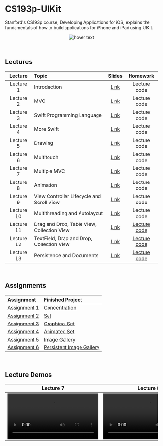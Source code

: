 # CS193p-UIKit
Stanford's CS193p course, Developing Applications for iOS, explains the fundamentals of how to build applications for iPhone and iPad using UIKit.
<p align="center">
  <img src="https://miro.medium.com/max/1200/1*UlybzoOkP5X87QLW7e7Hwg.png" title="hover text">
</p>

<br>

## Lectures
| Lecture     | Topic                                                 | Slides                                                                                                               | Homework          |
| :----:      | :---                                                  | :----:                                                                                                               | :----:            | 
| Lecture 1   | Introduction                                          | [Link](https://github.com/maksim-mitrofanov/CS193p-UIKit/blob/main/Lecture%20Slides/Lecture%201%20Slides.pdf)        | Lecture code      |
| Lecture 2   | MVC                                                   | [Link](https://github.com/maksim-mitrofanov/CS193p-UIKit/blob/main/Lecture%20Slides/Lecture%202%20Slides.pdf)        | Lecture code      |
| Lecture 3   | Swift Programming Language                            | [Link](https://github.com/maksim-mitrofanov/CS193p-UIKit/blob/main/Lecture%20Slides/Lecture%203%20Slides.pdf)        | Lecture code      |
| Lecture 4   | More Swift                                            | [Link](https://github.com/maksim-mitrofanov/CS193p-UIKit/blob/main/Lecture%20Slides/Lecture%204%20Slides.pdf)        | Lecture code      |
| Lecture 5   | Drawing                                               | [Link](https://github.com/maksim-mitrofanov/CS193p-UIKit/blob/main/Lecture%20Slides/Lecture%205%20Slides.pdf)        | Lecture code      |
| Lecture 6   | Multitouch                                            | [Link](https://github.com/maksim-mitrofanov/CS193p-UIKit/blob/main/Lecture%20Slides/Lecture%206%20Slides.pdf)        | Lecture code      |
| Lecture 7   | Multiple MVC                                          | [Link](https://github.com/maksim-mitrofanov/CS193p-UIKit/blob/main/Lecture%20Slides/Lecture%207%20Slides.pdf)        | Lecture code      |
| Lecture 8   | Animation                                             | [Link](https://github.com/maksim-mitrofanov/CS193p-UIKit/blob/main/Lecture%20Slides/Lecture%208%20Slides.pdf)        | Lecture code      |
| Lecture 9   | View Controller Lifecycle and Scroll View             | [Link](https://github.com/maksim-mitrofanov/CS193p-UIKit/blob/main/Lecture%20Slides/Lecture%209%20Slides.pdf)        | Lecture code      |
| Lecture 10  | Multithreading and Autolayout                         | [Link](https://github.com/maksim-mitrofanov/CS193p-UIKit/blob/main/Lecture%20Slides/Lecture%2010%20Slides.pdf)       | Lecture code      |
| Lecture 11  | Drag and Drop, Table View, Collection View            | [Link](https://github.com/maksim-mitrofanov/CS193p-UIKit/blob/main/Lecture%20Slides/Lecture%2011%20Slides.pdf)       | [Lecture code](https://github.com/maksim-mitrofanov/CS193p-UIKit/blob/main/Lecture%20Readmes/Lecture11_Readme.md)      |
| Lecture 12  | TextField, Drap and Drop, Collection View             | [Link](https://github.com/maksim-mitrofanov/CS193p-UIKit/blob/main/Lecture%20Slides/Lecture%2012%20Slides.pdf)       | [Lecture code](https://github.com/maksim-mitrofanov/CS193p-UIKit/blob/main/Lecture%20Readmes/Lecture12_Readme.md)      |
| Lecture 13  | Persistence and Documents                             | [Link](https://github.com/maksim-mitrofanov/CS193p-UIKit/blob/main/Lecture%20Slides/Lecture%2012%20Slides.pdf)       | [Lecture code](https://github.com/maksim-mitrofanov/CS193p-UIKit/blob/main/Lecture%20Readmes/Lecture13_Readme.md)      |
<br>

## Assignments
| Assignment                                                                                                                                                                       | Finished Project                                                                                 |
| :----                                                                                                                                                                            | :----                                                                                            |
| [Assignment 1](https://github.com/maksim-mitrofanov/CS193p-UIKit/blob/main/Programming%20Assignments/Programming%20Project%201_%20Concentration.pdf)                             | [Concentration](https://github.com/maksim-mitrofanov/CS193p-UIKit/tree/Assignment-1)             |
| [Assignment 2](https://github.com/maksim-mitrofanov/CS193p-UIKit/blob/main/Programming%20Assignments/Programming%20Project%202_%20Set.pdf)                                       | [Set](https://github.com/maksim-mitrofanov/CS193p-UIKit/tree/Assignment-2)                       |
| [Assignment 3](https://github.com/maksim-mitrofanov/CS193p-UIKit/blob/main/Programming%20Assignments/Programming%20Project%203_%20Graphical%20Set.pdf)                           | [Graphical Set](https://github.com/maksim-mitrofanov/CS193p-UIKit/tree/Assignment-3)             |    
| [Assignment 4](https://github.com/maksim-mitrofanov/CS193p-UIKit/blob/main/Programming%20Assignments/Programming%20Project%204_%20Animated%20Set.pdf)                            | [Animated Set](https://github.com/maksim-mitrofanov/CS193p-UIKit/tree/Assignment-4)              |
| [Assignment 5](https://github.com/maksim-mitrofanov/CS193p-UIKit/blob/main/Programming%20Assignments/Programming%20Project%205_%20Image%20Gallery.pdf)                           | [Image Gallery](https://github.com/maksim-mitrofanov/CS193p-UIKit/tree/Assignment-5)             |
| [Assignment 6](https://github.com/maksim-mitrofanov/CS193p-UIKit/blob/main/Programming%20Assignments/Programming%20Project%206_%20Persistent%20Image%20Gallery.pdf)              | [Persistent Image Gallery](https://github.com/maksim-mitrofanov/CS193p-UIKit/tree/Assignment-6)  |



<br>

## Lecture Demos
| Lecture 7 | Lecture 8 | Lecture 9 | Lecture 10 |
| :----:    | :----:    | :----:    | :----:     |
| <video src="https://user-images.githubusercontent.com/87092187/221263989-f70c2ab2-678b-4488-bbd0-34e039f8ab19.mov2"/>  |  <video src="https://user-images.githubusercontent.com/87092187/221263076-c424cb81-361e-48ba-9599-51136cb1bfa2.mov"/>  | <video src="https://user-images.githubusercontent.com/87092187/221262925-a32fb34d-e11c-4a43-9057-7af2a95c56f8.mov"/> |<video src="https://user-images.githubusercontent.com/87092187/221931759-d81cb55d-af74-4c87-a60d-f8b4c3ba2eae.mov"> |
